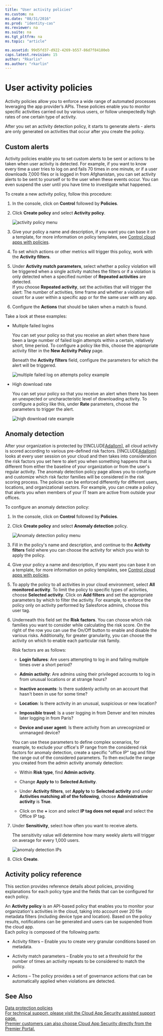 ```yaml
---
title: "User activity policies"
ms.custom: na
ms.date: "08/31/2016"
ms.prod: "identity-cas"
ms.reviewer: na
ms.suite: na
ms.tgt_pltfrm: na
ms.topic: "article"

ms.assetid: 99d5fd37-d922-4269-b557-86d7f84180eb
caps.latest.revision: 15
author: "Rkarlin"
ms.author: "rkarlin"
---
```

# User activity policies
  Activity policies allow you to enforce a wide range of automated processes leveraging the app provider’s APIs. These policies enable you to monitor specific activities carried out by various users, or follow unexpectedly high rates of one certain type of activity.  
  
  After you set an activity detection policy, it starts to generate alerts - alerts are only generated on activities that occur after you create the policy.
  
  
## Custom alerts  
 Activity policies enable you to set custom alerts to be sent or actions to be taken when user activity is detected. For example, if you want to know every time a user tries to log on and fails 70 times in one minute, or if a user downloads 7,000 files or is logged in from Afghanistan, you can set activity alerts to be sent to yourself or to the user when these events occur. You can even suspend the user until you have time to investigate what happened.  
  
 To create a new activity policy, follow this procedure:  
  
1.  In the console, click on **Control** followed by **Policies**.  
  
2.  Click **Create policy** and select **Activity policy**.  
  
     ![activity policy menu](./media/activity-policy-menu.png "activity policy menu")  
  
3.  Give your policy a name and description, if you want you can base it on a template, for more information on policy templates, see [Control cloud apps with policies](../migration/control-cloud-apps-with-policies.md).  
  
4.  To set which actions or other metrics will trigger this policy, work with the **Activity filters**.  
  
5.  Under **Activity match parameters**, select whether a policy violation will be triggered when a single activity matches the filters or if a violation is only detected when a specified number of **Repeated activities** are detected.  
    If you choose **Repeated activity**, set the activities that will trigger the alert: The number of activities, time frame and whether a violation will count for a user within a specific app or for the same user with any app.  
  
6.  Configure the **Actions** that should be taken when a match is found.  
  
 Take a look at these examples:  
  
-   Multiple failed logins  
  
     You can set your policy so that you receive an alert when there have been a large number of failed login attempts within a certain, relatively short, time period. To configure a policy like this, choose the appropriate activity filter in the **New Activity Policy** page.  
  
     Beneath the **Activity filters** field, configure the parameters for which the alert will be triggered.  
  
     ![multiple failed log on attempts policy example](./media/multiple-failed-log-on-attempts-policy-example.png "multiple failed log on attempts policy example")  
  
-   High download rate  
  
     You can set your policy so that you receive an alert when there has been an unexpected or uncharacteristic level of downloading activity. To configure a policy like this, under **Rate** parameters, choose the parameters to trigger the alert.  
  
     ![high download rate example](./media/high-download-rate-example.png "high download rate example")  
  
## Anomaly detection  
 After your organization is protected by [!INCLUDE[Adallom](./includes/adallom_md.md)], all cloud activity is scored according to various pre-defined risk factors. [!INCLUDE[Adallom](./includes/adallom_md.md)] looks at every user session on your cloud and then takes into consideration the risk factors you set here to alert you when something happens that is different from either the baseline of your organization or from the user's regular activity. The anomaly detection policy page allows you to configure and customize which risk factor families will be considered in the risk scoring process. The policies can be enforced differently for different users, locations, and organizational sectors. For example, you can create a policy that alerts you when members of your IT team are active from outside your offices.  
  
 To configure an anomaly detection policy:  
  
1.  In the console, click on **Control** followed by **Policies**.  
  
2.  Click **Create policy** and select **Anomaly detection** policy.  
  
     ![Anomaly detection policy menu](./media/anomaly-detection-policy-menu.png "Anomaly detection policy menu")  
  
3.  Fill in the policy's name and description, and continue to the **Activity filters** field where you can choose the activity for which you wish to apply the policy.  
  
4.  Give your policy a name and description, if you want you can base it on a template, for more information on policy templates, see [Control cloud apps with policies](../migration/control-cloud-apps-with-policies.md).  
  
5.  To apply the policy to all activities in your cloud environment, select **All monitored activity**. To limit the policy to specific types of activities, choose **Selected activity**. Click on **Add filters** and set the appropriate parameters by which to filter the activity. For example, to enforce the policy only on activity performed by Salesforce admins, choose this user tag.  
  
6.  Underneath this field set the **Risk factors**. You can choose which risk families you want to consider while calculating the risk score. On the right of the row you can use the On/Off button to enable and disable the various risks. Additionally, for greater granularity, you can choose the activity on which to enable each particular risk family.  
  
     Risk factors are as follows:  
  
    -   **Login failures**: Are users attempting to log in and failing multiple times over a short period?  
  
    -   **Admin activity**: Are admins using their privileged accounts to log in from unusual locations or at strange hours?  
  
    -   **Inactive accounts**: Is there suddenly activity on an account that hasn't been in use for some time?  
  
    -   **Location**: Is there activity in an unusual, suspicious or new location?  
  
    -   **Impossible travel**: Is a user logging in from Denver and ten minutes later logging in from Paris?  
  
    -   **Device and user agent**: Is there activity from an unrecognized or unmanaged device?  
  
     You can use these parameters to define complex scenarios, for example, to exclude your office's IP range from the considered risk factors for anomaly detection, create a specific "office IP" tag and filter the range out of the considered parameters. To then exclude the range you created from the admin activity anomaly detection:  
  
    -   Within **Risk type**, find **Admin activity**.  
  
    -   Change **Apply to** to **Selected Activity**.  
  
    -   Under **Activity filters**, set **Apply to** to **Selected activity** and under **Activities matching all of the following**, choose **Administrative activity** is **True**.  
  
    -   Click on the **+** icon and select  **IP tag does not equal** and select the Office IP tag.  
  
7.  Under **Sensitivity**, select how often you want to receive alerts.  
  
     The sensitivity value will determine how many weekly alerts will trigger on average for every 1,000 users.  
  
     ![anomaly detection IPs](./media/anomaly-detection-ips.png "anomaly detection IPs")  
  
8.  Click **Create**.  
 
  
## Activity policy reference  
  This section provides reference details about policies, providing explanations for each policy type and the fields that can be configured for each policy.  
  
   An **Activity policy** is an API-based policy that enables you to monitor your organization's activities in the cloud, taking into account over 20 file metadata filters (including device type and location). Based on the policy results, notifications can be generated and users can be suspended from the cloud app.   
Each policy is composed of the following parts:  
  
-   Activity filters – Enable you to create very granular conditions based on metadata.  
  
-   Activity match parameters – Enable you to set a threshold for the number of times an activity repeats to be considered to match the policy.  
  
-   Actions – The policy provides a set of governance actions that can be automatically applied when violations are detected.  
## See Also  
 [Data protection policies](../migration/data-protection-policies.md)   
 [For technical support, please visit the Cloud App Security assisted support page.](http://support.microsoft.com/oas/default.aspx?prid=16031)   
 [Premier customers can also choose Cloud App Security directly from the Premier Portal.](https://premier.microsoft.com/)  
  
  